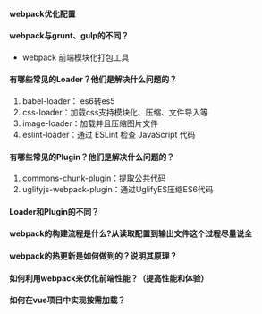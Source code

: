 #### webpack优化配置
#### webpack与grunt、gulp的不同？
+ webpack 前端模块化打包工具

#### 有哪些常见的Loader？他们是解决什么问题的？
1. babel-loader： es6转es5
2. css-loader：加载css支持模块化、压缩、文件导入等
3. image-loader：加载并且压缩图片文件
4. eslint-loader：通过 ESLint 检查 JavaScript 代码

#### 有哪些常见的Plugin？他们是解决什么问题的？
1. commons-chunk-plugin：提取公共代码
2. uglifyjs-webpack-plugin：通过UglifyES压缩ES6代码

#### Loader和Plugin的不同？
#### webpack的构建流程是什么?从读取配置到输出文件这个过程尽量说全
#### webpack的热更新是如何做到的？说明其原理？
#### 如何利用webpack来优化前端性能？（提高性能和体验）
#### 如何在vue项目中实现按需加载？
